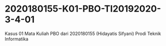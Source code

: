 # 2020180155-K01-PBO-TI20192020-3-4-01
Kasus 01 Mata Kuliah PBO dari 2020180155 (Hidayatis Sifyani) Prodi Teknik Informatika

